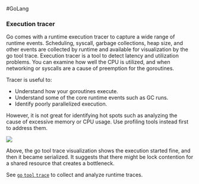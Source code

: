 #GoLang 
### Execution tracer

Go comes with a runtime execution tracer to capture a wide range of runtime events. Scheduling, syscall, garbage collections, heap size, and other events are collected by runtime and available for visualization by the go tool trace. Execution tracer is a tool to detect latency and utilization problems. You can examine how well the CPU is utilized, and when networking or syscalls are a cause of preemption for the goroutines.

Tracer is useful to:

-   Understand how your goroutines execute.
-   Understand some of the core runtime events such as GC runs.
-   Identify poorly parallelized execution.

However, it is not great for identifying hot spots such as analyzing the cause of excessive memory or CPU usage. Use profiling tools instead first to address them.

![](https://storage.googleapis.com/golangorg-assets/tracer-lock.png)

Above, the go tool trace visualization shows the execution started fine, and then it became serialized. It suggests that there might be lock contention for a shared resource that creates a bottleneck.

See [`go` `tool` `trace`](https://go.dev/cmd/trace/) to collect and analyze runtime traces.